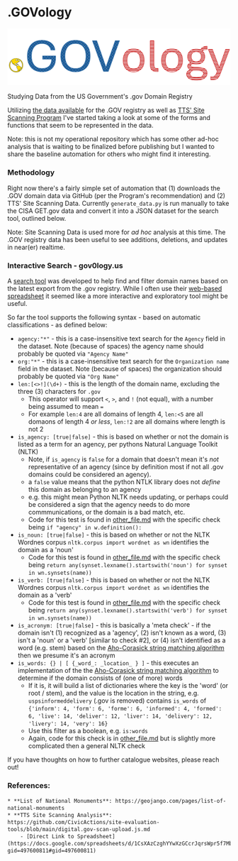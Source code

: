 # .GOVology

![.GOVology Logo](static/.govology-logo.png)

Studying Data from the US Government's .gov Domain Registry

Utilizing [the data available](https://get.gov/about/data/) for the .GOV registry as well as [TTS' Site Scanning Program](https://digital.gov/guides/site-scanning/) I've started taking a look at some of the forms and functions that seem to be represented in the data.

Note: this is not my operational repository which has some other ad-hoc analysis that is waiting to be finalized before publishing but I wanted to share the baseline automation for others who might find it interesting.

### Methodology
Right now there's a fairly simple set of automation that (1) downloads the .GOV domain data via GitHub (per the Program's recommendation) and (2) TTS' Site Scanning Data.
Currently `generate_data.py` is run manually to take the CISA GET.gov data and convert it into a JSON dataset for the search tool, outlined below.

Note: Site Scanning Data is used more for _ad hoc_ analysis at this time. The .GOV registry data has been useful to see additions, deletions, and updates in near(er) realtime.

### Interactive Search - gov0logy.us
A [search tool](https://gov0logy.us) was developed to help find and filter domain names based on the latest export from the .gov registry. While I often use their [web-based spreadsheet](https://flatgithub.com/cisagov/dotgov-data/blob/main/?filename=current-federal.csv) it seemed like a more interactive and exploratory tool might be useful.

So far the tool supports the following syntax - based on automatic classifications - as defined below:
  - `agency:"*"` - this is a case-insensitive text search for the `Agency` field in the dataset. Note (because of spaces) the agency name should probably be quoted via `"Agency Name"`
  - `org:"*"` - this is a case-insensitive text search for the `Organization name` field in the dataset. Note (because of spaces) the organization  should probably be quoted via `"Org Name"`
  - `len:[<>!](\d+)` - this is the length of the domain name, excluding the three (3) characters for `.gov`
      - This operator will support `<`, `>`, and `!` (not equal), with a number being assumed to mean `=`
      - For example `len:4` are all domains of length 4, `len:<5` are all domaons of length 4 _or less_, `len:!2` are all domains where length is not 2
  - `is_agency: [true|false]` - this is based on whether or not the domain is listed as a term for an agency, per pythons Natural Language Toolkit (NLTK)
      - Note, if `is_agency` is `false` for a domain that doesn't mean it's *not* representative of an agency (since by definition most if not all .gov domains could be considered an agency).
      - a `false` value means that the python NTLK library does not _define_ this domain as belonging to an agency
      - e.g. this might mean Python NLTK needs updating, or perhaps could be considered a sign that the agency needs to do more commmunications, or the domain is a bad match, etc.
      - Code for this test is found in [other_file.md](periodic-table/generate_data.py) with the specific check being `if "agency" in w.definition():`
  - `is_noun: [true|false]` - this is based on whether or not the NLTK Wordnes corpus `nltk.corpus import wordnet as wn` identifies the domain as a 'noun'
      - Code for this test is found in [other_file.md](periodic-table/generate_data.py) with the specific check being `return any(synset.lexname().startswith('noun') for synset in wn.synsets(name))`
  - `is_verb: [true|false]` - this is based on whether or not the NLTK Wordnes corpus `nltk.corpus import wordnet as wn` identifies the domain as a 'verb'
      - Code for this test is found in [other_file.md](periodic-table/generate_data.py) with the specific check being `return any(synset.lexname().startswith('verb') for synset in wn.synsets(name))`
  - `is_acronym: [true|false]` - this is basically a 'meta check' - if the domain isn't (1) recognized as a 'agency', (2) isn't known as a word, (3) isn't a 'noun' or a 'verb' [similar to check #2], or (4) isn't identified as a word (e.g. stem) based on the [Aho-Corasick string matching algorithm](https://www.geeksforgeeks.org/aho-corasick-algorithm-pattern-searching/) then we presume it's an acronym
  - `is_words: {} | [ {_word_: _location_ } ]` - this executes an implementation of the the [Aho-Corasick string matching algorithm](https://www.geeksforgeeks.org/aho-corasick-algorithm-pattern-searching/) to determine if the domain consists of (one of more) words
    - If it is, it will build a list of dictionaries where the key is the 'word' (or root / stem), and the value is the location in the string, e.g. `uspsinformeddelivery` (.gov is removed) contains `is_words` of `{'inform': 4, 'form': 6, 'forme': 6, 'informed': 4, 'formed': 6, 'live': 14, 'deliver': 12, 'liver': 14, 'delivery': 12, 'livery': 14, 'very': 16}`
    - Use this filter as a boolean, e.g. `is:words`
    - Again, code for this check is in [other_file.md](periodic-table/generate_data.py) but is slightly more complicated then a general NLTK check

If you have thoughts on how to further catalogue websites, please reach out!

### References:
    * **List of National Monuments**: https://geojango.com/pages/list-of-national-monuments
    * **TTS Site Scanning Analysis**: https://github.com/CivicActions/site-evaluation-tools/blob/main/digital.gov-scan-upload.js.md
        - [Direct Link to Spreadsheet](https://docs.google.com/spreadsheets/d/1CsXAzCzghYYwXzGCcrJqrsWpr5f7MbID2Qw6vQvi3sQ/edit?gid=497600811#gid=497600811)
